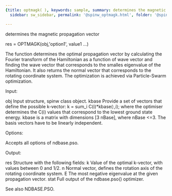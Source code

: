 ```yaml
---
{title: optmagk( ), keywords: sample, summary: determines the magnetic propagation vector,
  sidebar: sw_sidebar, permalink: '@spinw_optmagk.html', folder: '@spinw', mathjax: 'true'}

---
```

  determines the magnetic propagation vector
 
  res = OPTMAGK(obj,'option1', value1 ...)
 
  The function determines the optimal propagation vector by calculating the
  Fourier transform of the Hamiltonian as a function of wave vector and
  finding the wave vector that corresponds to the smalles eigenvalue of the
  Hamiltonian. It also returns the normal vector that corresponds to the
  rotating coordinate system. The optimization is achieved via
  Particle-Swarm optimization.
 
  Input:
 
  obj       Input structure, spinw class object.
  kbase     Provide a set of vectors that define the possible k-vector:
                k = sum_i C(i)*kbase(:,i);
            where the optimiser determines the C(i) values that correspond
            to the lowest ground state energy. kbase is a
            matrix with dimensions [3 nBase], where nBase <=3. The basis
            vectors have to be linearly independent.
 
  Options:
 
  Accepts all options of ndbase.pso.
 
  Output:
 
  res       Structure with the following fields:
                k       Value of the optimal k-vector, with values between 0
                        and 1/2.
                n       Normal vector, defines the rotation axis of the
                        rotating coordinate system.
                E       The most negative eigenvalue at the given propagation
                        vector.
                stat    Full output of the ndbase.pso() optimizer.
 
  See also NDBASE.PSO.
 

